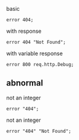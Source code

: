 basic

```vcl
error 404;
```

with response

```vcl
error 404 "Not Found";
```

with variable response

```vcl
error 800 req.http.Debug;
```

## abnormal

not an integer

```vcl
error "404";
```

not an integer

```vcl
error "404" "Not Found";
```
